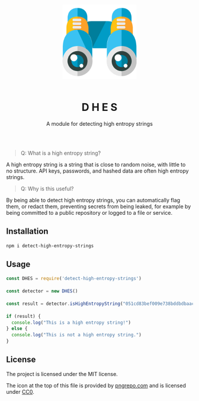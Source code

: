 <div align="center">
  <img width="200" height="200" src="binoculars-pngrepo-com.png">
  <br>
  <br>

  <h1>D H E S</h1>

  <p>
    A module for detecting high entropy strings
  </p>
  <br>
  <br>
</div>

> Q: What is a high entropy string?

A high entropy string is a string that is close to random noise, with little to no structure. API keys, passwords, and hashed data are often high entropy strings.

> Q: Why is this useful?

By being able to detect high entropy strings, you can automatically flag them, or redact them, preventing secrets from being leaked, for example by being committed to a public repository or logged to a file or service.

## Installation

```bash
npm i detect-high-entropy-strings
```

## Usage

```js
const DHES = require('detect-high-entropy-strings')

const detector = new DHES()

const result = detector.isHighEntropyString("051cd83bef009e738bddbdbaac373d20");

if (result) {
  console.log("This is a high entropy string!")
} else {
  console.log("This is not a high entropy string.")
}
```

## License

The project is licensed under the MIT license.

The icon at the top of this file is provided by
[pngrepo.com](https://www.pngrepo.com/svg/56112/binoculars) and is
licensed under [CC0](https://creativecommons.org/share-your-work/public-domain/cc0/).




